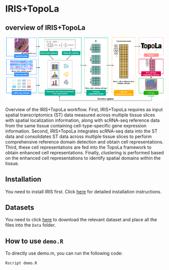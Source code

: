 # IRIS+TopoLa 
## overview of IRIS+TopoLa 

<p align="center">
<img src="https://github.com/kaizheng-academic/TopoLa/blob/main/src/IRIS_TopoLa.png" width="1000" />
</p>
Overview of the IRIS+TopoLa workflow. First, IRIS+TopoLa requires as input spatial transcriptomics (ST) data measured across multiple tissue slices with spatial localization information, along with scRNA-seq reference data from the same tissue containing cell-type-specific gene expression information. Second, IRIS+TopoLa integrates scRNA-seq data into the ST data and consolidates ST data across multiple tissue slices to perform comprehensive reference domain detection and obtain cell representations. Third, these cell representations are fed into the TopoLa framework to obtain enhanced cell representations. Finally, clustering is performed based on the enhanced cell representations to identify spatial domains within the tissue.   

Installation
------------

You need to install IRIS first. Click [here](https://github.com/YingMa0107/IRIS/)  for detailed installation instructions.


## Datasets 

You need to click [here](https://drive.google.com/file/d/1I4LIoFcd1kSP4SGpsNAMPumnROuz9N6A/view?usp=share_link)  to download the relevant dataset and place all the files into the `Data` folder.


How to use `demo.R`
-------------------
To directly use demo.m, you can run the following code:
```R
Rscript demo.R
```
